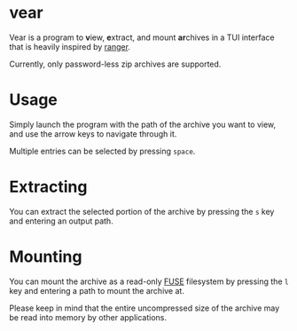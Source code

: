 # vear

Vear is a program to **v**iew, **e**xtract, and mount **ar**chives in a TUI interface that is heavily inspired by [ranger](https://github.com/ranger/ranger).

Currently, only password-less zip archives are supported.

# Usage

Simply launch the program with the path of the archive you want to view, and use the arrow keys to navigate through it.

Multiple entries can be selected by pressing `space`.

# Extracting

You can extract the selected portion of the archive by pressing the `s` key and entering an output path.

# Mounting

You can mount the archive as a read-only [FUSE](https://en.wikipedia.org/wiki/FUSE_%28Linux%29) filesystem by pressing the `l` key and entering a path to mount the archive at.

Please keep in mind that the entire uncompressed size of the archive may be read into memory by other applications.
